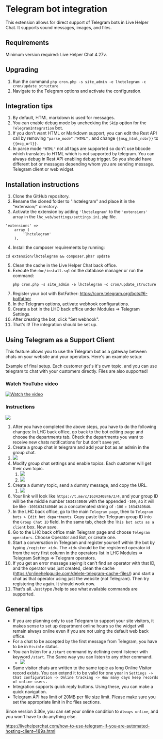 # Telegram bot integration

This extension allows for direct support of Telegram bots in Live Helper Chat. It supports sound messages, images, and files.

## Requirements

Minimum version required: Live Helper Chat 4.27v.

## Upgrading

1. Run the command `php cron.php -s site_admin -e lhctelegram -c cron/update_structure`
2. Navigate to the Telegram options and activate the configuration.

## Integration tips

1. By default, HTML markdown is used for messages.
2. You can enable debug mode by unchecking the `Skip` option for the `TelegramIntegration` bot.
3. If you don't want HTML or Markdown support, you can edit the Rest API call by removing `"parse_mode":"HTML",` and change `{{msg_html_nobr}}` to `{{msg_url}}`.
4. In parse mode `"HTML"` not all tags are supported so don't use bbcode which translates to HTML which is not supported by telegram. You can always debug in Rest API enabling debug trigger. So you should have different bot or messages depending whom you are sending message. Telegram client or web widget.

## Installation instructions

1. Clone the GitHub repository.
2. Rename the cloned folder to "lhctelegram" and place it in the "extension/" directory.
3. Activate the extension by adding `'lhctelegram'` to the `'extensions'` array in the `lhc_web/settings/settings.ini.php` file.
``` 
'extensions' => 
    array (          
        'lhctelegram'
    ),
```
4. Install the composer requirements by running:
``` 
cd extension/lhctelegram && composer.phar update
``` 
5. Clean the cache in the Live Helper Chat back office.
6. Execute the `doc/install.sql` on the database manager or run the command:
    ```
    php cron.php -s site_admin -e lhctelegram -c cron/update_structure
    ```
7. Register your bot with BotFather: https://core.telegram.org/bots#6-botfather
8. In the Telegram options, activate webhook configurations.
9. Create a bot in the LHC back office under Modules => Telegram Settings.
10. After creating the bot, click "Set webhook".
11. That's it! The integration should be set up.

## Using Telegram as a Support Client
This feature allows you to use the Telegram bot as a gateway between chats on your website and your operators. Here's an example setup:

Example of final setup. Each customer get's it's own topic. and you can use telegram to chat with your customers directly. Files are also supported!

### Watch YouTube video

[![Watch the video](https://img.youtube.com/vi/wObbEaeopRU/default.jpg)](https://youtu.be/wObbEaeopRU)

### Instructions

![](https://raw.githubusercontent.com/LiveHelperChat/telegram/master/doc/img/topic-chats.png)

1. After you have completed the above steps, you have to do the following changes: In LHC back office, go back to the bot editing page and choose the departments tab. Check the departments you want to receive new chats notifications for but don't save yet.
2. Create a group chat in telegram and add your bot as an admin in the group chat.
3. ![](https://raw.githubusercontent.com/LiveHelperChat/telegram/master/doc/img/bot-as-admin.png) 
4. Modify group chat settings and enable topics. Each customer will get their own topic.
   1. ![](https://raw.githubusercontent.com/LiveHelperChat/telegram/master/doc/img/manage-group.png)
   2. ![](https://raw.githubusercontent.com/LiveHelperChat/telegram/master/doc/img/enable-topics.png)
5. Create a dummy topic, send a dummy message, and copy the URL.
   1. ![](https://raw.githubusercontent.com/LiveHelperChat/telegram/master/doc/img/copylink.png)
6. Your link will look like `https://t.me/c/1634340846/3/4`, and your group ID will be the middle number `1634340846` with the appended `-100`, so it will be like `-1001634340846` as a concatenated string of `-100` + `1634340846`.
7. In the LHC back office, go to the main `Telegram page`, then to `Telegram bots > Edit bot departments`. Copy-paste the Telegram group ID into the `Group Chat ID` field. In the same tab, check the `This bot acts as a client` box. Now save.
8. Go to the LHC back office main Telegram page and choose `Telegram operators`. Choose Operator and Bot, or create one.
9. Start a conversation in Telegram and register yourself within the bot by typing `/register <id>`. The `<id>` should be the registered operator id from the very first column in the operators list in LHC Modules => Telegram Settings => Telegram operators.
10. If you get an error message saying it can't find an operator with that ID, and the operator was just created, clean the cache (https://onlinehelpguide.com/delete-telegram-cache-files/) and start a chat as that operator using just the website (not Telegram). Then try registering the <id> again. It should work now.
11. That's all. Just type /help to see what available commands are supported.

## General tips

* If you are planning only to use Telegram to support your site visitors, it makes sense to set up department online hours so the widget will remain always online even if you are not using the default web back office.
* For a chat to be accepted by the first message from Telegram, you have to be in `Visible` status.
* You can listen for a `/start` command by defining event listener with keyword `/start`. The Same way you can listen to any other command.
  * ![](https://raw.githubusercontent.com/LiveHelperChat/telegram/master/doc/img/start-command.png)
* Same visitor chats are written to the same topic as long Online Visitor record exists. You can extend it to be valid for one year in `Settings -> Chat configuration -> Online tracking -> How many days keep records of online users.`
* Integration supports quick reply buttons. Using these, you can make a quick navigation.
* Telegram API has limit of 20MB per file size limit. Please make sure you set the appropriate limit in lhc files sections.

Since version 3.36v, you can set your online condition to `Always online`, and you won't have to do anything else.

https://livehelperchat.com/how-to-use-telegram-if-you-are-automated-hosting-client-489a.html
